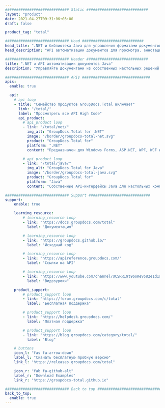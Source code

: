 ```yaml
---
############################# Static ############################
layout: "product"
date: 2021-04-27T09:31:06+03:00
draft: false

product_tag: "total"

############################# Head ############################
head_title: ".NET и библиотека Java для управления форматами документов Office, PDF и более 90 форматов"
head_description: "API автоматизации документов для просмотра, аннотации, преобразования, сравнения, подписи и поиска документов. Потребляйте в любой системе управления документами в Интернете и на рабочем столе."

############################# Header ############################
title: ".NET и API автоматизации документов Java"
description: "Управляйте документами из собственных настольных решений и веб-приложений, не требуя использования каких-либо других коммерческих продуктов."

############################# APIs ###############################
apis:
  enable: true

  api:
    # api loop
    - title: "Семейство продуктов GroupDocs.Total включает"
      link: "/total/"
      label: "Просмотреть все API High Code"
      api_product:
        # api_product loop
        - link: "/total/net/"
          img_alt: "GroupDocs.Total for .NET"
          image: "/border/groupdocs-total-net.svg"
          product: "GroupDocs.Total for"
          platform: ".NET"
          content: "Предназначен для Windows Forms, ASP.NET, WPF, WCF или любого типа приложений на основе .NET Framework 2.0 или более поздней версии.."

        # api_product loop
        - link: "/total/java/"
          img_alt: "GroupDocs.Total for Java"
          image: "/border/groupdocs-total-java.svg"
          product: "GroupDocs.Total for"
          platform: "Java"
          content: "Собственные API-интерфейсы Java для настольных компьютеров, Интернета или любых приложений на основе Java SE или EE.."

############################# Support ############################
support:
    enable: true

    learning_resource:
        # learning_resource loop
        - link: "https://docs.groupdocs.com/total"
          label: "Документация"

        # learning_resource loop
        - link: "https://groupdocs.github.io/"
          label: "Исходный код"

        # learning_resource loop
        - link: "https://apireference.groupdocs.com/"
          label: "Ссылки на API"

        # learning_resource loop
        - link: "https://www.youtube.com/channel/UCSRRI9t9ooReVo82e1d1a0g"
          label: "Видеоуроки"

    product_support:
        # product_support loop
        - link: "https://forum.groupdocs.com/c/total"
          label: "Бесплатная поддержка"

        # product_support loop
        - link: "https://helpdesk.groupdocs.com/"
          label: "Платная поддержка"

        # product_support loop
        - link: "https://blog.groupdocs.com/category/total/"
          label: "Blog"

    # buttons
    icon_l: "fas fa-arrow-down"
    label_l: "Скачать бесплатную пробную версию"
    link_l: "https://releases.groupdocs.com/total"

    icon_r: "fab fa-github-alt"
    label_r: "Download Examples"
    link_r: "https://groupdocs-total.github.io"

############################# Back to top ###############################
back_to_top:
  enable: true
---
```

